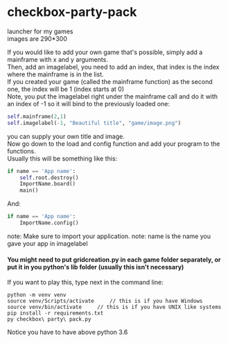 # checkbox-party-pack  
launcher for my games  
images are 290*300    

If you would like to add your own game that's possible, simply add a mainframe with x and y arguments.  
Then, add an imagelabel, you need to add an index, that index is the index where the mainframe is in the list.  
If you created your game (called the mainframe function) as the second one, the index will be 1 (index starts at 0)  
Note, you put the imagelabel right under the mainframe call and do it with an index of -1 so it will bind to the previously loaded one:  
```py
self.mainframe(2,1)
self.imagelabel(-1, "Beautiful title", "game/image.png")
```
you can supply your own title and image.  
Now go down to the load and config function and add your program to the functions.  
Usually this will be something like this:
```py
if name == 'App name':
    self.root.destroy()
    ImportName.board()
    main()
```
And:
```py
if name == 'App name':
    ImportName.config()
```
note: Make sure to import your application.
note: name is the name you gave your app in imagelabel

#### You might need to put gridcreation.py in each game folder separately, or put it in you python's lib folder (usually this isn't necessary)

If you want to play this, type next in the command line:
```
python -m venv venv
source venv/Scripts/activate     // this is if you have Windows
source venv/bin/activate     // this is if you have UNIX like systems
pip install -r requirements.txt
py checkbox\ party\ pack.py
```
Notice you have to have above python 3.6
